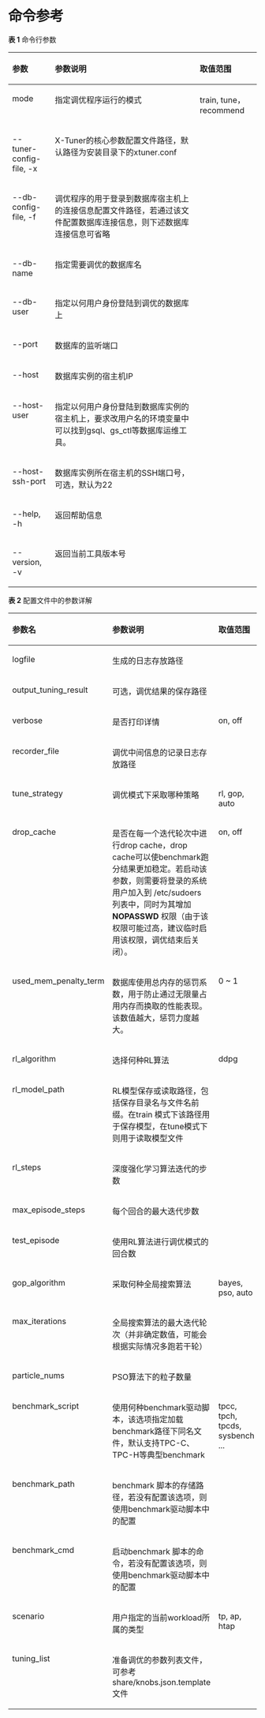 # 命令参考<a name="ZH-CN_TOPIC_0289899901"></a>

**表 1**  命令行参数

<a name="zh-cn_topic_0283137279_table628178124515"></a>
<table><thead align="left"><tr id="zh-cn_topic_0283137279_row162968174512"><th class="cellrowborder" valign="top" width="17.18171817181718%" id="mcps1.2.4.1.1"><p id="zh-cn_topic_0283137279_p1129138144517"><a name="zh-cn_topic_0283137279_p1129138144517"></a><a name="zh-cn_topic_0283137279_p1129138144517"></a>参数</p>
</th>
<th class="cellrowborder" valign="top" width="58.33583358335833%" id="mcps1.2.4.1.2"><p id="zh-cn_topic_0283137279_p2029181454"><a name="zh-cn_topic_0283137279_p2029181454"></a><a name="zh-cn_topic_0283137279_p2029181454"></a>参数说明</p>
</th>
<th class="cellrowborder" valign="top" width="24.48244824482448%" id="mcps1.2.4.1.3"><p id="zh-cn_topic_0283137279_p6291382451"><a name="zh-cn_topic_0283137279_p6291382451"></a><a name="zh-cn_topic_0283137279_p6291382451"></a>取值范围</p>
</th>
</tr>
</thead>
<tbody><tr id="zh-cn_topic_0283137279_row162915844513"><td class="cellrowborder" valign="top" width="17.18171817181718%" headers="mcps1.2.4.1.1 "><p id="zh-cn_topic_0283137279_p132968134510"><a name="zh-cn_topic_0283137279_p132968134510"></a><a name="zh-cn_topic_0283137279_p132968134510"></a>mode</p>
</td>
<td class="cellrowborder" valign="top" width="58.33583358335833%" headers="mcps1.2.4.1.2 "><p id="zh-cn_topic_0283137279_p11295814511"><a name="zh-cn_topic_0283137279_p11295814511"></a><a name="zh-cn_topic_0283137279_p11295814511"></a>指定调优程序运行的模式</p>
</td>
<td class="cellrowborder" valign="top" width="24.48244824482448%" headers="mcps1.2.4.1.3 "><p id="zh-cn_topic_0283137279_p02919804513"><a name="zh-cn_topic_0283137279_p02919804513"></a><a name="zh-cn_topic_0283137279_p02919804513"></a>train, tune，recommend</p>
</td>
</tr>
<tr id="row1949293216101"><td class="cellrowborder" valign="top" width="17.18171817181718%" headers="mcps1.2.4.1.1 "><p id="p57047404102"><a name="p57047404102"></a><a name="p57047404102"></a>--tuner-config-file, -x</p>
</td>
<td class="cellrowborder" valign="top" width="58.33583358335833%" headers="mcps1.2.4.1.2 "><p id="p19705240181019"><a name="p19705240181019"></a><a name="p19705240181019"></a>X-Tuner的核心参数配置文件路径，默认路径为安装目录下的xtuner.conf</p>
</td>
<td class="cellrowborder" valign="top" width="24.48244824482448%" headers="mcps1.2.4.1.3 ">&nbsp;&nbsp;</td>
</tr>
<tr id="zh-cn_topic_0283137279_row19291888452"><td class="cellrowborder" valign="top" width="17.18171817181718%" headers="mcps1.2.4.1.1 "><p id="zh-cn_topic_0283137279_p16296874513"><a name="zh-cn_topic_0283137279_p16296874513"></a><a name="zh-cn_topic_0283137279_p16296874513"></a>--db-config-file, -f</p>
</td>
<td class="cellrowborder" valign="top" width="58.33583358335833%" headers="mcps1.2.4.1.2 "><p id="zh-cn_topic_0283137279_p13297818451"><a name="zh-cn_topic_0283137279_p13297818451"></a><a name="zh-cn_topic_0283137279_p13297818451"></a>调优程序的用于登录到数据库宿主机上的连接信息配置文件路径，若通过该文件配置数据库连接信息，则下述数据库连接信息可省略</p>
</td>
<td class="cellrowborder" valign="top" width="24.48244824482448%" headers="mcps1.2.4.1.3 ">&nbsp;&nbsp;</td>
</tr>
<tr id="zh-cn_topic_0283137279_row18298818455"><td class="cellrowborder" valign="top" width="17.18171817181718%" headers="mcps1.2.4.1.1 "><p id="zh-cn_topic_0283137279_p82912864518"><a name="zh-cn_topic_0283137279_p82912864518"></a><a name="zh-cn_topic_0283137279_p82912864518"></a>--db-name</p>
</td>
<td class="cellrowborder" valign="top" width="58.33583358335833%" headers="mcps1.2.4.1.2 "><p id="zh-cn_topic_0283137279_p22917874513"><a name="zh-cn_topic_0283137279_p22917874513"></a><a name="zh-cn_topic_0283137279_p22917874513"></a>指定需要调优的数据库名</p>
</td>
<td class="cellrowborder" valign="top" width="24.48244824482448%" headers="mcps1.2.4.1.3 ">&nbsp;&nbsp;</td>
</tr>
<tr id="zh-cn_topic_0283137279_row9294819456"><td class="cellrowborder" valign="top" width="17.18171817181718%" headers="mcps1.2.4.1.1 "><p id="zh-cn_topic_0283137279_p1829118104514"><a name="zh-cn_topic_0283137279_p1829118104514"></a><a name="zh-cn_topic_0283137279_p1829118104514"></a>--db-user</p>
</td>
<td class="cellrowborder" valign="top" width="58.33583358335833%" headers="mcps1.2.4.1.2 "><p id="zh-cn_topic_0283137279_p1429208164510"><a name="zh-cn_topic_0283137279_p1429208164510"></a><a name="zh-cn_topic_0283137279_p1429208164510"></a>指定以何用户身份登陆到调优的数据库上</p>
</td>
<td class="cellrowborder" valign="top" width="24.48244824482448%" headers="mcps1.2.4.1.3 ">&nbsp;&nbsp;</td>
</tr>
<tr id="zh-cn_topic_0283137279_row1020015014713"><td class="cellrowborder" valign="top" width="17.18171817181718%" headers="mcps1.2.4.1.1 "><p id="zh-cn_topic_0283137279_p42004013477"><a name="zh-cn_topic_0283137279_p42004013477"></a><a name="zh-cn_topic_0283137279_p42004013477"></a>--port</p>
</td>
<td class="cellrowborder" valign="top" width="58.33583358335833%" headers="mcps1.2.4.1.2 "><p id="zh-cn_topic_0283137279_p1200160134715"><a name="zh-cn_topic_0283137279_p1200160134715"></a><a name="zh-cn_topic_0283137279_p1200160134715"></a>数据库的监听端口</p>
</td>
<td class="cellrowborder" valign="top" width="24.48244824482448%" headers="mcps1.2.4.1.3 ">&nbsp;&nbsp;</td>
</tr>
<tr id="zh-cn_topic_0283137279_row1836561411475"><td class="cellrowborder" valign="top" width="17.18171817181718%" headers="mcps1.2.4.1.1 "><p id="zh-cn_topic_0283137279_p7365314124713"><a name="zh-cn_topic_0283137279_p7365314124713"></a><a name="zh-cn_topic_0283137279_p7365314124713"></a>--host</p>
</td>
<td class="cellrowborder" valign="top" width="58.33583358335833%" headers="mcps1.2.4.1.2 "><p id="zh-cn_topic_0283137279_p1236541444719"><a name="zh-cn_topic_0283137279_p1236541444719"></a><a name="zh-cn_topic_0283137279_p1236541444719"></a>数据库实例的宿主机IP</p>
</td>
<td class="cellrowborder" valign="top" width="24.48244824482448%" headers="mcps1.2.4.1.3 ">&nbsp;&nbsp;</td>
</tr>
<tr id="zh-cn_topic_0283137279_row1773402524719"><td class="cellrowborder" valign="top" width="17.18171817181718%" headers="mcps1.2.4.1.1 "><p id="zh-cn_topic_0283137279_p13734825204719"><a name="zh-cn_topic_0283137279_p13734825204719"></a><a name="zh-cn_topic_0283137279_p13734825204719"></a>--host-user</p>
</td>
<td class="cellrowborder" valign="top" width="58.33583358335833%" headers="mcps1.2.4.1.2 "><p id="zh-cn_topic_0283137279_p3734112544712"><a name="zh-cn_topic_0283137279_p3734112544712"></a><a name="zh-cn_topic_0283137279_p3734112544712"></a>指定以何用户身份登陆到数据库实例的宿主机上，要求改用户名的环境变量中可以找到gsql、gs_ctl等数据库运维工具。</p>
</td>
<td class="cellrowborder" valign="top" width="24.48244824482448%" headers="mcps1.2.4.1.3 ">&nbsp;&nbsp;</td>
</tr>
<tr id="zh-cn_topic_0283137279_row12794175884716"><td class="cellrowborder" valign="top" width="17.18171817181718%" headers="mcps1.2.4.1.1 "><p id="zh-cn_topic_0283137279_p1279485811475"><a name="zh-cn_topic_0283137279_p1279485811475"></a><a name="zh-cn_topic_0283137279_p1279485811475"></a>--host-ssh-port</p>
</td>
<td class="cellrowborder" valign="top" width="58.33583358335833%" headers="mcps1.2.4.1.2 "><p id="zh-cn_topic_0283137279_p779418589472"><a name="zh-cn_topic_0283137279_p779418589472"></a><a name="zh-cn_topic_0283137279_p779418589472"></a>数据库实例所在宿主机的SSH端口号，可选，默认为22</p>
</td>
<td class="cellrowborder" valign="top" width="24.48244824482448%" headers="mcps1.2.4.1.3 ">&nbsp;&nbsp;</td>
</tr>
<tr id="row124653514117"><td class="cellrowborder" valign="top" width="17.18171817181718%" headers="mcps1.2.4.1.1 "><p id="p16465651181116"><a name="p16465651181116"></a><a name="p16465651181116"></a>--help, -h</p>
</td>
<td class="cellrowborder" valign="top" width="58.33583358335833%" headers="mcps1.2.4.1.2 "><p id="p13466651121115"><a name="p13466651121115"></a><a name="p13466651121115"></a>返回帮助信息</p>
</td>
<td class="cellrowborder" valign="top" width="24.48244824482448%" headers="mcps1.2.4.1.3 ">&nbsp;&nbsp;</td>
</tr>
<tr id="zh-cn_topic_0283137279_row1068864085011"><td class="cellrowborder" valign="top" width="17.18171817181718%" headers="mcps1.2.4.1.1 "><p id="zh-cn_topic_0283137279_p1568814095019"><a name="zh-cn_topic_0283137279_p1568814095019"></a><a name="zh-cn_topic_0283137279_p1568814095019"></a>--version, -v</p>
</td>
<td class="cellrowborder" valign="top" width="58.33583358335833%" headers="mcps1.2.4.1.2 "><p id="zh-cn_topic_0283137279_p368834095019"><a name="zh-cn_topic_0283137279_p368834095019"></a><a name="zh-cn_topic_0283137279_p368834095019"></a>返回当前工具版本号</p>
</td>
<td class="cellrowborder" valign="top" width="24.48244824482448%" headers="mcps1.2.4.1.3 ">&nbsp;&nbsp;</td>
</tr>
</tbody>
</table>

**表 2**  配置文件中的参数详解

<a name="table10217184512711"></a>
<table><thead align="left"><tr id="row72171451773"><th class="cellrowborder" valign="top" width="23.45%" id="mcps1.2.4.1.1"><p id="p521714451473"><a name="p521714451473"></a><a name="p521714451473"></a>参数名</p>
</th>
<th class="cellrowborder" valign="top" width="63.63999999999999%" id="mcps1.2.4.1.2"><p id="p1121715452716"><a name="p1121715452716"></a><a name="p1121715452716"></a>参数说明</p>
</th>
<th class="cellrowborder" valign="top" width="12.91%" id="mcps1.2.4.1.3"><p id="p74782020913"><a name="p74782020913"></a><a name="p74782020913"></a>取值范围</p>
</th>
</tr>
</thead>
<tbody><tr id="row17217114518720"><td class="cellrowborder" valign="top" width="23.45%" headers="mcps1.2.4.1.1 "><p id="p521764516711"><a name="p521764516711"></a><a name="p521764516711"></a>logfile</p>
</td>
<td class="cellrowborder" valign="top" width="63.63999999999999%" headers="mcps1.2.4.1.2 "><p id="p1821711451578"><a name="p1821711451578"></a><a name="p1821711451578"></a>生成的日志存放路径</p>
</td>
<td class="cellrowborder" valign="top" width="12.91%" headers="mcps1.2.4.1.3 ">&nbsp;&nbsp;</td>
</tr>
<tr id="row02171545078"><td class="cellrowborder" valign="top" width="23.45%" headers="mcps1.2.4.1.1 "><p id="p112172452714"><a name="p112172452714"></a><a name="p112172452714"></a>output_tuning_result</p>
</td>
<td class="cellrowborder" valign="top" width="63.63999999999999%" headers="mcps1.2.4.1.2 "><p id="p721719458717"><a name="p721719458717"></a><a name="p721719458717"></a>可选，调优结果的保存路径</p>
</td>
<td class="cellrowborder" valign="top" width="12.91%" headers="mcps1.2.4.1.3 ">&nbsp;&nbsp;</td>
</tr>
<tr id="row52171645371"><td class="cellrowborder" valign="top" width="23.45%" headers="mcps1.2.4.1.1 "><p id="p721716456713"><a name="p721716456713"></a><a name="p721716456713"></a>verbose</p>
</td>
<td class="cellrowborder" valign="top" width="63.63999999999999%" headers="mcps1.2.4.1.2 "><p id="p121811451717"><a name="p121811451717"></a><a name="p121811451717"></a>是否打印详情</p>
</td>
<td class="cellrowborder" valign="top" width="12.91%" headers="mcps1.2.4.1.3 "><p id="p174781301998"><a name="p174781301998"></a><a name="p174781301998"></a>on, off</p>
</td>
</tr>
<tr id="row4218184515710"><td class="cellrowborder" valign="top" width="23.45%" headers="mcps1.2.4.1.1 "><p id="p52181645378"><a name="p52181645378"></a><a name="p52181645378"></a>recorder_file</p>
</td>
<td class="cellrowborder" valign="top" width="63.63999999999999%" headers="mcps1.2.4.1.2 "><p id="p18218174510717"><a name="p18218174510717"></a><a name="p18218174510717"></a>调优中间信息的记录日志存放路径</p>
</td>
<td class="cellrowborder" valign="top" width="12.91%" headers="mcps1.2.4.1.3 ">&nbsp;&nbsp;</td>
</tr>
<tr id="row9148057131217"><td class="cellrowborder" valign="top" width="23.45%" headers="mcps1.2.4.1.1 "><p id="p314915781211"><a name="p314915781211"></a><a name="p314915781211"></a>tune_strategy</p>
</td>
<td class="cellrowborder" valign="top" width="63.63999999999999%" headers="mcps1.2.4.1.2 "><p id="p1714910572124"><a name="p1714910572124"></a><a name="p1714910572124"></a>调优模式下采取哪种策略</p>
</td>
<td class="cellrowborder" valign="top" width="12.91%" headers="mcps1.2.4.1.3 "><p id="p121491657181214"><a name="p121491657181214"></a><a name="p121491657181214"></a>rl, gop, auto</p>
</td>
</tr>
<tr id="row149593134"><td class="cellrowborder" valign="top" width="23.45%" headers="mcps1.2.4.1.1 "><p id="p1349199181315"><a name="p1349199181315"></a><a name="p1349199181315"></a>drop_cache</p>
</td>
<td class="cellrowborder" valign="top" width="63.63999999999999%" headers="mcps1.2.4.1.2 "><p id="p1549139151310"><a name="p1549139151310"></a><a name="p1549139151310"></a>是否在每一个迭代轮次中进行drop cache，drop cache可以使benchmark跑分结果更加稳定。若启动该参数，则需要将登录的系统用户加入到 /etc/sudoers 列表中，同时为其增加 <strong id="b1833495420343"><a name="b1833495420343"></a><a name="b1833495420343"></a>NOPASSWD </strong>权限（由于该权限可能过高，建议临时启用该权限，调优结束后关闭）。</p>
</td>
<td class="cellrowborder" valign="top" width="12.91%" headers="mcps1.2.4.1.3 "><p id="p94911921317"><a name="p94911921317"></a><a name="p94911921317"></a>on, off</p>
</td>
</tr>
<tr id="row156307123139"><td class="cellrowborder" valign="top" width="23.45%" headers="mcps1.2.4.1.1 "><p id="p136311512151316"><a name="p136311512151316"></a><a name="p136311512151316"></a>used_mem_penalty_term</p>
</td>
<td class="cellrowborder" valign="top" width="63.63999999999999%" headers="mcps1.2.4.1.2 "><p id="p1963111251317"><a name="p1963111251317"></a><a name="p1963111251317"></a>数据库使用总内存的惩罚系数，用于防止通过无限量占用内存而换取的性能表现。该数值越大，惩罚力度越大。</p>
</td>
<td class="cellrowborder" valign="top" width="12.91%" headers="mcps1.2.4.1.3 "><p id="p9631141210134"><a name="p9631141210134"></a><a name="p9631141210134"></a>0 ~ 1</p>
</td>
</tr>
<tr id="row151617169130"><td class="cellrowborder" valign="top" width="23.45%" headers="mcps1.2.4.1.1 "><p id="p951641614135"><a name="p951641614135"></a><a name="p951641614135"></a>rl_algorithm</p>
</td>
<td class="cellrowborder" valign="top" width="63.63999999999999%" headers="mcps1.2.4.1.2 "><p id="p175161516201316"><a name="p175161516201316"></a><a name="p175161516201316"></a>选择何种RL算法</p>
</td>
<td class="cellrowborder" valign="top" width="12.91%" headers="mcps1.2.4.1.3 "><p id="p1051681671315"><a name="p1051681671315"></a><a name="p1051681671315"></a>ddpg</p>
</td>
</tr>
<tr id="row1097152219137"><td class="cellrowborder" valign="top" width="23.45%" headers="mcps1.2.4.1.1 "><p id="p7975222134"><a name="p7975222134"></a><a name="p7975222134"></a>rl_model_path</p>
</td>
<td class="cellrowborder" valign="top" width="63.63999999999999%" headers="mcps1.2.4.1.2 "><p id="p597132219139"><a name="p597132219139"></a><a name="p597132219139"></a>RL模型保存或读取路径，包括保存目录名与文件名前缀。在train 模式下该路径用于保存模型，在tune模式下则用于读取模型文件</p>
</td>
<td class="cellrowborder" valign="top" width="12.91%" headers="mcps1.2.4.1.3 ">&nbsp;&nbsp;</td>
</tr>
<tr id="row480932521319"><td class="cellrowborder" valign="top" width="23.45%" headers="mcps1.2.4.1.1 "><p id="p1180972561313"><a name="p1180972561313"></a><a name="p1180972561313"></a>rl_steps</p>
</td>
<td class="cellrowborder" valign="top" width="63.63999999999999%" headers="mcps1.2.4.1.2 "><p id="p128098254133"><a name="p128098254133"></a><a name="p128098254133"></a>深度强化学习算法迭代的步数</p>
</td>
<td class="cellrowborder" valign="top" width="12.91%" headers="mcps1.2.4.1.3 ">&nbsp;&nbsp;</td>
</tr>
<tr id="row356972910136"><td class="cellrowborder" valign="top" width="23.45%" headers="mcps1.2.4.1.1 "><p id="p195692295139"><a name="p195692295139"></a><a name="p195692295139"></a>max_episode_steps</p>
</td>
<td class="cellrowborder" valign="top" width="63.63999999999999%" headers="mcps1.2.4.1.2 "><p id="p195694294137"><a name="p195694294137"></a><a name="p195694294137"></a>每个回合的最大迭代步数</p>
</td>
<td class="cellrowborder" valign="top" width="12.91%" headers="mcps1.2.4.1.3 ">&nbsp;&nbsp;</td>
</tr>
<tr id="row1696662320147"><td class="cellrowborder" valign="top" width="23.45%" headers="mcps1.2.4.1.1 "><p id="p18966192311147"><a name="p18966192311147"></a><a name="p18966192311147"></a>test_episode</p>
</td>
<td class="cellrowborder" valign="top" width="63.63999999999999%" headers="mcps1.2.4.1.2 "><p id="p696614239145"><a name="p696614239145"></a><a name="p696614239145"></a>使用RL算法进行调优模式的回合数</p>
</td>
<td class="cellrowborder" valign="top" width="12.91%" headers="mcps1.2.4.1.3 ">&nbsp;&nbsp;</td>
</tr>
<tr id="row9780928191416"><td class="cellrowborder" valign="top" width="23.45%" headers="mcps1.2.4.1.1 "><p id="p6780128131416"><a name="p6780128131416"></a><a name="p6780128131416"></a>gop_algorithm</p>
</td>
<td class="cellrowborder" valign="top" width="63.63999999999999%" headers="mcps1.2.4.1.2 "><p id="p18780112851416"><a name="p18780112851416"></a><a name="p18780112851416"></a>采取何种全局搜索算法</p>
</td>
<td class="cellrowborder" valign="top" width="12.91%" headers="mcps1.2.4.1.3 "><p id="p778092811146"><a name="p778092811146"></a><a name="p778092811146"></a>bayes, pso, auto</p>
</td>
</tr>
<tr id="row3302203141418"><td class="cellrowborder" valign="top" width="23.45%" headers="mcps1.2.4.1.1 "><p id="p16302831201411"><a name="p16302831201411"></a><a name="p16302831201411"></a>max_iterations</p>
</td>
<td class="cellrowborder" valign="top" width="63.63999999999999%" headers="mcps1.2.4.1.2 "><p id="p173026314147"><a name="p173026314147"></a><a name="p173026314147"></a>全局搜索算法的最大迭代轮次（并非确定数值，可能会根据实际情况多跑若干轮）</p>
</td>
<td class="cellrowborder" valign="top" width="12.91%" headers="mcps1.2.4.1.3 ">&nbsp;&nbsp;</td>
</tr>
<tr id="row141450346148"><td class="cellrowborder" valign="top" width="23.45%" headers="mcps1.2.4.1.1 "><p id="p15146203421417"><a name="p15146203421417"></a><a name="p15146203421417"></a>particle_nums</p>
</td>
<td class="cellrowborder" valign="top" width="63.63999999999999%" headers="mcps1.2.4.1.2 "><p id="p15146133412146"><a name="p15146133412146"></a><a name="p15146133412146"></a>PSO算法下的粒子数量</p>
</td>
<td class="cellrowborder" valign="top" width="12.91%" headers="mcps1.2.4.1.3 ">&nbsp;&nbsp;</td>
</tr>
<tr id="row74191454141"><td class="cellrowborder" valign="top" width="23.45%" headers="mcps1.2.4.1.1 "><p id="p1041914515145"><a name="p1041914515145"></a><a name="p1041914515145"></a>benchmark_script</p>
</td>
<td class="cellrowborder" valign="top" width="63.63999999999999%" headers="mcps1.2.4.1.2 "><p id="p025843115114"><a name="p025843115114"></a><a name="p025843115114"></a>使用何种benchmark驱动脚本，该选项指定加载benchmark路径下同名文件，默认支持TPC-C、TPC-H等典型benchmark</p>
</td>
<td class="cellrowborder" valign="top" width="12.91%" headers="mcps1.2.4.1.3 "><p id="p19419194541419"><a name="p19419194541419"></a><a name="p19419194541419"></a>tpcc, tpch, tpcds, sysbench ...</p>
</td>
</tr>
<tr id="row11663143810146"><td class="cellrowborder" valign="top" width="23.45%" headers="mcps1.2.4.1.1 "><p id="p16632038191412"><a name="p16632038191412"></a><a name="p16632038191412"></a>benchmark_path</p>
</td>
<td class="cellrowborder" valign="top" width="63.63999999999999%" headers="mcps1.2.4.1.2 "><p id="p164191545171414"><a name="p164191545171414"></a><a name="p164191545171414"></a>benchmark 脚本的存储路径，若没有配置该选项，则使用benchmark驱动脚本中的配置</p>
</td>
<td class="cellrowborder" valign="top" width="12.91%" headers="mcps1.2.4.1.3 ">&nbsp;&nbsp;</td>
</tr>
<tr id="row1316894301412"><td class="cellrowborder" valign="top" width="23.45%" headers="mcps1.2.4.1.1 "><p id="p161680437143"><a name="p161680437143"></a><a name="p161680437143"></a>benchmark_cmd</p>
</td>
<td class="cellrowborder" valign="top" width="63.63999999999999%" headers="mcps1.2.4.1.2 "><p id="p1271811013536"><a name="p1271811013536"></a><a name="p1271811013536"></a>启动benchmark 脚本的命令，若没有配置该选项，则使用benchmark驱动脚本中的配置</p>
</td>
<td class="cellrowborder" valign="top" width="12.91%" headers="mcps1.2.4.1.3 ">&nbsp;&nbsp;</td>
</tr>
<tr id="row17821134014142"><td class="cellrowborder" valign="top" width="23.45%" headers="mcps1.2.4.1.1 "><p id="p18822640181413"><a name="p18822640181413"></a><a name="p18822640181413"></a>scenario</p>
</td>
<td class="cellrowborder" valign="top" width="63.63999999999999%" headers="mcps1.2.4.1.2 "><p id="p982210409141"><a name="p982210409141"></a><a name="p982210409141"></a>用户指定的当前workload所属的类型</p>
</td>
<td class="cellrowborder" valign="top" width="12.91%" headers="mcps1.2.4.1.3 "><p id="p1982218404141"><a name="p1982218404141"></a><a name="p1982218404141"></a>tp, ap, htap</p>
</td>
</tr>
<tr id="row12561193614148"><td class="cellrowborder" valign="top" width="23.45%" headers="mcps1.2.4.1.1 "><p id="p4561113617147"><a name="p4561113617147"></a><a name="p4561113617147"></a>tuning_list</p>
</td>
<td class="cellrowborder" valign="top" width="63.63999999999999%" headers="mcps1.2.4.1.2 "><p id="p756113365148"><a name="p756113365148"></a><a name="p756113365148"></a>准备调优的参数列表文件，可参考 share/knobs.json.template 文件</p>
</td>
<td class="cellrowborder" valign="top" width="12.91%" headers="mcps1.2.4.1.3 ">&nbsp;&nbsp;</td>
</tr>
</tbody>
</table>

